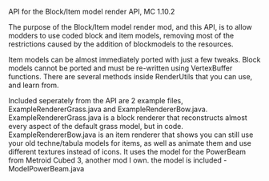 API for the Block/Item model render API, MC 1.10.2

The purpose of the Block/Item model render mod, and this API, is to allow modders to use coded block and item models, removing most of the restrictions caused by the addition of blockmodels to the resources.

Item models can be almost immediately ported with just a few tweaks.
Block models cannot be ported and must be re-written using VertexBuffer functions. There are several methods inside RenderUtils that you can use, and learn from.

Included seperately from the API are 2 example files, ExampleRendererGrass.java and ExampleRendererBow.java.
ExampleRendererGrass.java is a block renderer that reconstructs almost every aspect of the default grass model, but in code.
ExampleRendererBow.java is an item renderer that shows you can still use your old techne/tabula models for items, as well as animate them and use different textures instead of icons. It uses the model for the PowerBeam from Metroid Cubed 3, another mod I own. the model is included - ModelPowerBeam.java